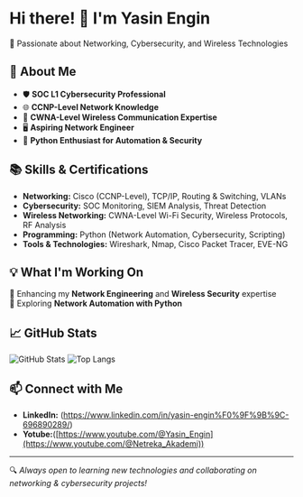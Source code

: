 # Hi there! 👋 I'm Yasin Engin  

🚀 Passionate about Networking, Cybersecurity, and Wireless Technologies  

## 🔹 About Me  
- 🛡️ **SOC L1 Cybersecurity Professional**  
- 🌐 **CCNP-Level Network Knowledge**  
- 📡 **CWNA-Level Wireless Communication Expertise**  
- 🖥️ **Aspiring Network Engineer**  
- 🐍 **Python Enthusiast for Automation & Security**  

## 📚 Skills & Certifications  
- **Networking:** Cisco (CCNP-Level), TCP/IP, Routing & Switching, VLANs  
- **Cybersecurity:** SOC Monitoring, SIEM Analysis, Threat Detection  
- **Wireless Networking:** CWNA-Level Wi-Fi Security, Wireless Protocols, RF Analysis  
- **Programming:** Python (Network Automation, Cybersecurity, Scripting)  
- **Tools & Technologies:** Wireshark, Nmap, Cisco Packet Tracer, EVE-NG   

## 💡 What I'm Working On  
🔹 Enhancing my **Network Engineering** and **Wireless Security** expertise  
🔹 Exploring **Network Automation with Python**  

## 📈 GitHub Stats  
![GitHub Stats](https://github-readme-stats.vercel.app/api?username=YasinEnginExpert&show_icons=true&theme=radical)
![Top Langs](https://github-readme-stats.vercel.app/api/top-langs/?username=YasinEnginExpert&layout=compact&theme=dark)  

## 📫 Connect with Me  
- **LinkedIn:** (https://www.linkedin.com/in/yasin-engin%F0%9F%9B%9C-696890289/) 
- **Yotube:**([https://www.youtube.com/@Yasin_Engin](https://www.youtube.com/@Netreka_Akademi))


---
🔍 *Always open to learning new technologies and collaborating on networking & cybersecurity projects!*  
